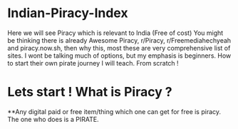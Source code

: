 # Indian-Piracy-Index
Here we will see Piracy which is relevant to India (Free of cost)
You might be thinking there is already Awesome Piracy, r/Piracy, r/Freemediahechyeah and piracy.now.sh, then why this, most these are very comprehensive list of sites. I wont be talking much of options, but my emphasis is beginners. How to start their own pirate journey I will teach. From scratch !

# Lets start ! What is Piracy ?
**Any digital paid or free item/thing which one can get for free is piracy. The one who does is a PIRATE.
